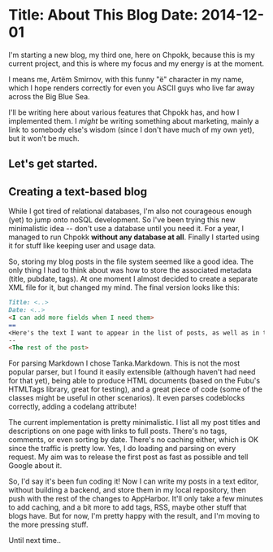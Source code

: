 ﻿Title: About This Blog
Date: 2014-12-01 
==
I'm starting a new blog, my third one, here on Chpokk, because this is my current project, and this is where my focus and my energy is at the moment.

I means me, Artёm Smirnov, with this funny "ё" character in my name, which I hope renders correctly for even you ASCII guys who live far away across the Big Blue Sea.

I'll be writing here about various features that Chpokk has, and how I implemented them. I *might* be writing something about marketing, mainly a link to somebody else's wisdom (since I don't have much of my own yet), but it won't be much.

Let's get started.
--
## Creating a text-based blog

While I got tired of relational databases, I'm also not courageous enough (yet) to jump onto noSQL development. So I've been trying this new minimalistic idea -- don't use a database until you need it. For a year, I managed to run Chpokk **without any database at all**. Finally I started using it for stuff like keeping user and usage data. 

So, storing my blog posts in the file system seemed like a good idea. The only thing I had to think about was how to store the associated metadata (title, pubdate, tags). At one moment I almost decided to create a separate XML file for it, but changed my mind. The final version looks like this:
```markdown
Title: <..>
Date: <..>
<I can add more fields when I need them>
==	
<Here's the text I want to appear in the list of posts, as well as in the beginning of the actual post>
--	
<The rest of the post>
```

For parsing Markdown I chose Tanka.Markdown. This is not the most popular parser, but I found it easily extensible (although haven't had need for that yet), being able to produce HTML documents (based on the Fubu's HTMLTags library, great for testing), and a great piece of code (some of the classes might be useful in other scenarios). It even parses codeblocks correctly, adding a codelang attribute!

The current implementation is pretty minimalistic. I list all my post titles and descriptions on one page with links to full posts. There's no tags, comments, or even sorting by date. There's no caching either, which is OK since the traffic is pretty low. Yes, I do loading and parsing on every request. My aim was to release the first post as fast as possible and tell Google about it.

So, I'd say it's been fun coding it! Now I can write my posts in a text editor, without building a backend, and store them in my local repository, then push with the rest of the changes to AppHarbor. It'll only take a few minutes to add caching, and a bit more to add tags, RSS, maybe other stuff that blogs have. But for now, I'm pretty happy with the result, and I'm moving to the more pressing stuff.

Until next time.. 

